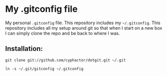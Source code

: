 # My .gitconfig file

My personal `.gitconfig` file. This repository includes my `~/.gitconfig`.
This repository includes all my setup around git so that when I start on a new
box I can simply clone the repo and be back to where I was.

## Installation:

    git clone git://github.com/cyphactor/dotgit.git ~/.git

    ln -s ~/.git/gitconfig ~/.gitconfig

